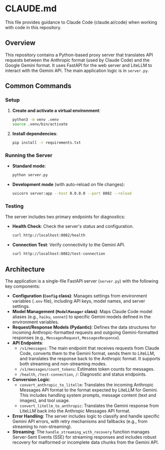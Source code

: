 # CLAUDE.md

This file provides guidance to Claude Code (claude.ai/code) when working with code in this repository.

## Overview

This repository contains a Python-based proxy server that translates API requests between the Anthropic format (used by Claude Code) and the Google Gemini format. It uses FastAPI for the web server and LiteLLM to interact with the Gemini API. The main application logic is in `server.py`.

## Common Commands

### Setup

1.  **Create and activate a virtual environment**:
    ```bash
    python3 -m venv .venv
    source .venv/bin/activate
    ```

2.  **Install dependencies**:
    ```bash
    pip install -r requirements.txt
    ```

### Running the Server

*   **Standard mode**:
    ```bash
    python server.py
    ```

*   **Development mode** (with auto-reload on file changes):
    ```bash
    uvicorn server:app --host 0.0.0.0 --port 8082 --reload
    ```

### Testing

The server includes two primary endpoints for diagnostics:

*   **Health Check**: Check the server's status and configuration.
    ```bash
    curl http://localhost:8082/health
    ```

*   **Connection Test**: Verify connectivity to the Gemini API.
    ```bash
    curl http://localhost:8082/test-connection
    ```

## Architecture

The application is a single-file FastAPI server (`server.py`) with the following key components:

*   **Configuration (`Config` class)**: Manages settings from environment variables (`.env` file), including API keys, model names, and server settings.
*   **Model Management (`ModelManager` class)**: Maps Claude Code model aliases (e.g., `haiku`, `sonnet`) to specific Gemini models defined in the environment variables.
*   **Request/Response Models (Pydantic)**: Defines the data structures for incoming Anthropic-formatted requests and outgoing Gemini-formatted responses (e.g., `MessagesRequest`, `MessagesResponse`).
*   **API Endpoints**:
    *   `/v1/messages`: The main endpoint that receives requests from Claude Code, converts them to the Gemini format, sends them to LiteLLM, and translates the response back to the Anthropic format. It supports both streaming and non-streaming modes.
    *   `/v1/messages/count_tokens`: Estimates token counts for messages.
    *   `/health`, `/test-connection`, `/`: Diagnostic and status endpoints.
*   **Conversion Logic**:
    *   `convert_anthropic_to_litellm`: Translates the incoming Anthropic Messages API format to the format expected by LiteLLM for Gemini. This includes handling system prompts, message content (text and images), and tool usage.
    *   `convert_litellm_to_anthropic`: Translates the Gemini response from LiteLLM back into the Anthropic Messages API format.
*   **Error Handling**: The server includes logic to classify and handle specific Gemini API errors, with retry mechanisms and fallbacks (e.g., from streaming to non-streaming).
*   **Streaming**: The `handle_streaming_with_recovery` function manages Server-Sent Events (SSE) for streaming responses and includes robust recovery for malformed or incomplete data chunks from the Gemini API.